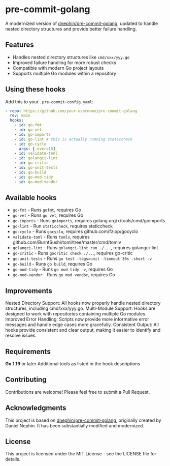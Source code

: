# pre-commit-golang

A modernized version of [dnephin/pre-commit-golang](https://github.com/dnephin/pre-commit-golang), updated to handle nested directory structures and provide better failure handling.

## Features

- Handles nested directory structures like `cmd/xxx/yyy.go`
- Improved failure handling for more robust checks
- Compatible with modern Go project layouts
- Supports multiple Go modules within a repository

## Using these hooks

Add this to your `.pre-commit-config.yaml`:

```yaml
- repo: https://github.com/your-username/pre-commit-golang
  rev: main
  hooks:
    - id: go-fmt
    - id: go-vet
    - id: go-imports
    - id: go-lint # this is actually running staticcheck
    - id: go-cyclo
      args: [-over=15]
    - id: validate-toml
    - id: golangci-lint
    - id: go-critic
    - id: go-unit-tests
    - id: go-build
    - id: go-mod-tidy
    - id: go-mod-vendor
```

## Available hooks
- `go-fmt` - Runs `gofmt`, requires Go
- `go-vet` - Runs `go vet`, requires Go
- `go-imports` - Runs `goimports`, requires golang.org/x/tools/cmd/goimports
- `go-lint` - Run `staticcheck`, requires staticcheck
- `go-cyclo` - Runs `gocyclo`, requires github.com/fzipp/gocyclo
- `validate-toml` - Runs `tomlv`, requires github.com/BurntSushi/toml/tree/master/cmd/tomlv
- `golangci-lint` - Runs `golangci-lint run ./...`, requires golangci-lint
- `go-critic` - Runs `gocritic check ./..`., requires go-critic
- `go-unit-tests` - Runs `go test -tags=unit -timeout 30s -short -v`
- `go-build` - Runs `go build`, requires Go
- `go-mod-tidy` - Runs `go mod tidy -v`, requires Go
- `go-mod-vendor` - Runs `go mod vendor`, requires Go

## Improvements
Nested Directory Support: All hooks now properly handle nested directory structures, including cmd/xxx/yyy.go.
Multi-Module Support: Hooks are designed to work with repositories containing multiple Go modules.
Improved Error Handling: Scripts now provide more informative error messages and handle edge cases more gracefully.
Consistent Output: All hooks provide consistent and clear output, making it easier to identify and resolve issues.

## Requirements
**Go 1.19** or later
Additional tools as listed in the hook descriptions

## Contributing
Contributions are welcome! Please feel free to submit a Pull Request.

## Acknowledgments
This project is based on [dnephin/pre-commit-golang](https://github.com/dnephin/pre-commit-golang), originally created by Daniel Nephin. It has been substantially modified and modernized.

## License
This project is licensed under the MIT License - see the LICENSE file for details.
